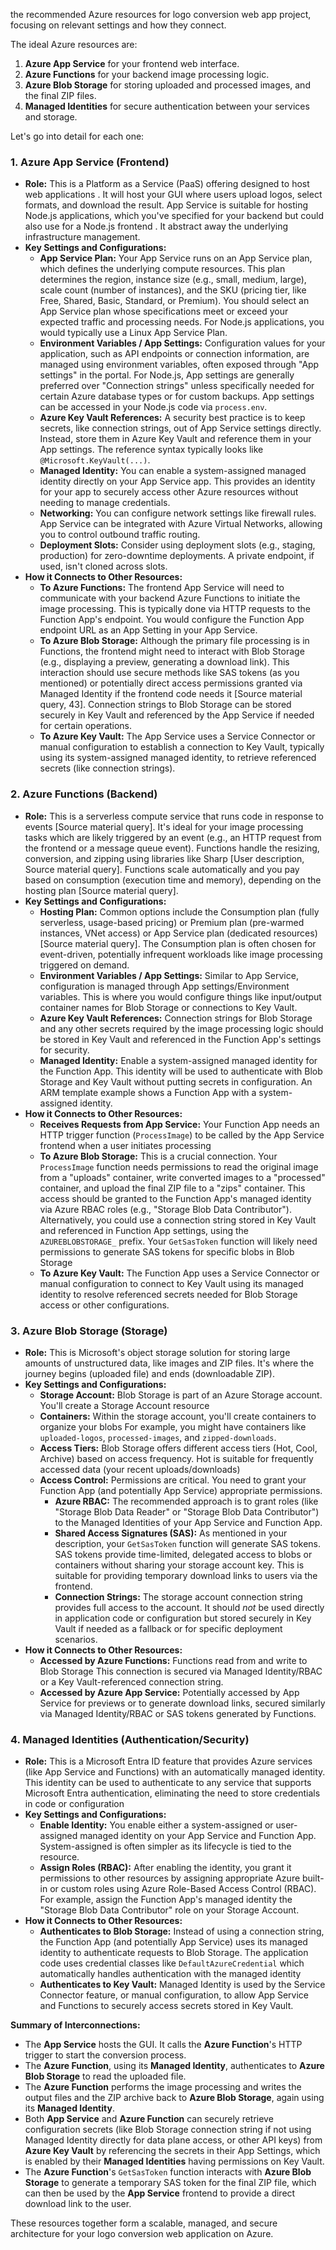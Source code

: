  the recommended Azure resources for logo conversion web app project, focusing on relevant settings and how they connect.

The ideal Azure resources are:

1. **Azure App Service** for your frontend web interface.
2. **Azure Functions** for your backend image processing logic.
3. **Azure Blob Storage** for storing uploaded and processed images, and the final ZIP files.
4. **Managed Identities** for secure authentication between your services and storage.

Let's go into detail for each one:

### 1. Azure App Service (Frontend)

- **Role:** This is a Platform as a Service (PaaS) offering designed to host web applications . It will host your GUI where users upload logos, select formats, and download the result. App Service is suitable for hosting Node.js applications, which you've specified for your backend but could also use for a Node.js frontend . It abstract away the underlying infrastructure management.
- **Key Settings and Configurations:**
    - **App Service Plan:** Your App Service runs on an App Service plan, which defines the underlying compute resources. This plan determines the region, instance size (e.g., small, medium, large), scale count (number of instances), and the SKU (pricing tier, like Free, Shared, Basic, Standard, or Premium). You should select an App Service plan whose specifications meet or exceed your expected traffic and processing needs. For Node.js applications, you would typically use a Linux App Service Plan.
    - **Environment Variables / App Settings:** Configuration values for your application, such as API endpoints or connection information, are managed using environment variables, often exposed through "App settings" in the portal. For Node.js, App settings are generally preferred over "Connection strings" unless specifically needed for certain Azure database types or for custom backups. App settings can be accessed in your Node.js code via `process.env`.
    - **Azure Key Vault References:** A security best practice is to keep secrets, like connection strings, out of App Service settings directly. Instead, store them in Azure Key Vault and reference them in your App settings. The reference syntax typically looks like `@Microsoft.KeyVault(...)`.
    - **Managed Identity:** You can enable a system-assigned managed identity directly on your App Service app. This provides an identity for your app to securely access other Azure resources without needing to manage credentials.
    - **Networking:** You can configure network settings like firewall rules. App Service can be integrated with Azure Virtual Networks, allowing you to control outbound traffic routing.
    - **Deployment Slots:** Consider using deployment slots (e.g., staging, production) for zero-downtime deployments. A private endpoint, if used, isn't cloned across slots.
- **How it Connects to Other Resources:**
    - **To Azure Functions:** The frontend App Service will need to communicate with your backend Azure Functions to initiate the image processing. This is typically done via HTTP requests to the Function App's endpoint. You would configure the Function App endpoint URL as an App Setting in your App Service.
    - **To Azure Blob Storage:** Although the primary file processing is in Functions, the frontend might need to interact with Blob Storage (e.g., displaying a preview, generating a download link). This interaction should use secure methods like SAS tokens (as you mentioned) or potentially direct access permissions granted via Managed Identity if the frontend code needs it [Source material query, 43]. Connection strings to Blob Storage can be stored securely in Key Vault and referenced by the App Service if needed for certain operations.
    - **To Azure Key Vault:** The App Service uses a Service Connector or manual configuration to establish a connection to Key Vault, typically using its system-assigned managed identity, to retrieve referenced secrets (like connection strings).

### 2. Azure Functions (Backend)

- **Role:** This is a serverless compute service that runs code in response to events [Source material query]. It's ideal for your image processing tasks which are likely triggered by an event (e.g., an HTTP request from the frontend or a message queue event). Functions handle the resizing, conversion, and zipping using libraries like Sharp [User description, Source material query]. Functions scale automatically and you pay based on consumption (execution time and memory), depending on the hosting plan [Source material query].
- **Key Settings and Configurations:**
    - **Hosting Plan:** Common options include the Consumption plan (fully serverless, usage-based pricing) or Premium plan (pre-warmed instances, VNet access) or App Service plan (dedicated resources) [Source material query]. The Consumption plan is often chosen for event-driven, potentially infrequent workloads like image processing triggered on demand.
    - **Environment Variables / App Settings:** Similar to App Service, configuration is managed through App settings/Environment variables. This is where you would configure things like input/output container names for Blob Storage or connections to Key Vault.
    - **Azure Key Vault References:** Connection strings for Blob Storage and any other secrets required by the image processing logic should be stored in Key Vault and referenced in the Function App's settings for security.
    - **Managed Identity:** Enable a system-assigned managed identity for the Function App. This identity will be used to authenticate with Blob Storage and Key Vault without putting secrets in configuration. An ARM template example shows a Function App with a system-assigned identity.
- **How it Connects to Other Resources:**
    - **Receives Requests from App Service:** Your Function App needs an HTTP trigger function (`ProcessImage`) to be called by the App Service frontend when a user initiates processing 
    - **To Azure Blob Storage:** This is a crucial connection. Your `ProcessImage` function needs permissions to read the original image from a "uploads" container, write converted images to a "processed" container, and upload the final ZIP file to a "zips" container. This access should be granted to the Function App's managed identity via Azure RBAC roles (e.g., "Storage Blob Data Contributor"). Alternatively, you could use a connection string stored in Key Vault and referenced in Function App settings, using the `AZUREBLOBSTORAGE_` prefix. Your `GetSasToken` function will likely need permissions to generate SAS tokens for specific blobs in Blob Storage
    - **To Azure Key Vault:** The Function App uses a Service Connector or manual configuration to connect to Key Vault using its managed identity to resolve referenced secrets needed for Blob Storage access or other configurations.

### 3. Azure Blob Storage (Storage)

- **Role:** This is Microsoft's object storage solution for storing large amounts of unstructured data, like images and ZIP files. It's where the journey begins (uploaded file) and ends (downloadable ZIP).
- **Key Settings and Configurations:**
    - **Storage Account:** Blob Storage is part of an Azure Storage account. You'll create a Storage Account resource
    - **Containers:** Within the storage account, you'll create containers to organize your blobs  For example, you might have containers like `uploaded-logos`, `processed-images`, and `zipped-downloads`.
    - **Access Tiers:** Blob Storage offers different access tiers (Hot, Cool, Archive) based on access frequency. Hot is suitable for frequently accessed data (your recent uploads/downloads) 
    - **Access Control:** Permissions are critical. You need to grant your Function App (and potentially App Service) appropriate permissions.
        - **Azure RBAC:** The recommended approach is to grant roles (like "Storage Blob Data Reader" or "Storage Blob Data Contributor") to the Managed Identities of your App Service and Function App.
        - **Shared Access Signatures (SAS):** As mentioned in your description, your `GetSasToken` function will generate SAS tokens. SAS tokens provide time-limited, delegated access to blobs or containers without sharing your storage account key. This is suitable for providing temporary download links to users via the frontend.
        - **Connection Strings:** The storage account connection string provides full access to the account. It should _not_ be used directly in application code or configuration but stored securely in Key Vault if needed as a fallback or for specific deployment scenarios.
- **How it Connects to Other Resources:**
    - **Accessed by Azure Functions:** Functions read from and write to Blob Storage This connection is secured via Managed Identity/RBAC or a Key Vault-referenced connection string.
    - **Accessed by Azure App Service:** Potentially accessed by App Service for previews or to generate download links, secured similarly via Managed Identity/RBAC or SAS tokens generated by Functions.

### 4. Managed Identities (Authentication/Security)

- **Role:** This is a Microsoft Entra ID feature that provides Azure services (like App Service and Functions) with an automatically managed identity. This identity can be used to authenticate to any service that supports Microsoft Entra authentication, eliminating the need to store credentials in code or configuration
- **Key Settings and Configurations:**
    - **Enable Identity:** You enable either a system-assigned or user-assigned managed identity on your App Service and Function App. System-assigned is often simpler as its lifecycle is tied to the resource.
    - **Assign Roles (RBAC):** After enabling the identity, you grant it permissions to other resources by assigning appropriate Azure built-in or custom roles using Azure Role-Based Access Control (RBAC). For example, assign the Function App's managed identity the "Storage Blob Data Contributor" role on your Storage Account.
- **How it Connects to Other Resources:**
    - **Authenticates to Blob Storage:** Instead of using a connection string, the Function App (and potentially App Service) uses its managed identity to authenticate requests to Blob Storage. The application code uses credential classes like `DefaultAzureCredential` which automatically handles authentication with the managed identity 
    - **Authenticates to Key Vault:** Managed Identity is used by the Service Connector feature, or manual configuration, to allow App Service and Functions to securely access secrets stored in Key Vault.

**Summary of Interconnections:**

- The **App Service** hosts the GUI. It calls the **Azure Function**'s HTTP trigger to start the conversion process.
- The **Azure Function**, using its **Managed Identity**, authenticates to **Azure Blob Storage** to read the uploaded file.
- The **Azure Function** performs the image processing and writes the output files and the ZIP archive back to **Azure Blob Storage**, again using its **Managed Identity**.
- Both **App Service** and **Azure Function** can securely retrieve configuration secrets (like Blob Storage connection string if not using Managed Identity directly for data plane access, or other API keys) from **Azure Key Vault** by referencing the secrets in their App Settings, which is enabled by their **Managed Identities** having permissions on Key Vault.
- The **Azure Function**'s `GetSasToken` function interacts with **Azure Blob Storage** to generate a temporary SAS token for the final ZIP file, which can then be used by the **App Service** frontend to provide a direct download link to the user.

These resources together form a scalable, managed, and secure architecture for your logo conversion web application on Azure.

